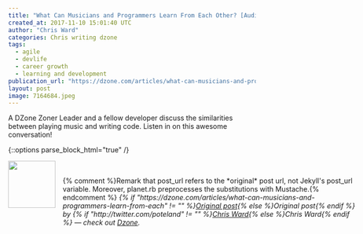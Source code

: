 ```yaml
---
title: "What Can Musicians and Programmers Learn From Each Other? [Audio]"
created_at: 2017-11-10 15:01:40 UTC
author: "Chris Ward"
categories: Chris writing dzone
tags: 
  - agile
  - devlife
  - career growth
  - learning and development
publication_url: "https://dzone.com/articles/what-can-musicians-and-programmers-learn-from-each"
layout: post
image: 7164684.jpeg
---
```

A DZone Zoner Leader and a fellow developer discuss the similarities between playing music and writing code. Listen in on this awesome conversation!


{::options parse_block_html="true" /}
<div class="author">
   <img src="http://www.rss-specifications.com/rss-spec-rss.gif" style="width: 96px; height: 96;">
   <span style="position: absolute; padding: 32px 15px;">{% comment %}Remark that post_url refers to the *original* post url, not Jekyll's post_url variable. Moreover, planet.rb preprocesses the substitutions with Mustache.{% endcomment %}
      <i>{% if "https://dzone.com/articles/what-can-musicians-and-programmers-learn-from-each" != "" %}<a href="https://dzone.com/articles/what-can-musicians-and-programmers-learn-from-each">Original post</a>{% else %}Original post{% endif %} by {% if "http://twitter.com/poteland" != "" %}<a href="http://twitter.com/poteland">Chris Ward</a>{% else %}Chris Ward{% endif %} &mdash; check out <a href="https://dzone.com">Dzone</a>.</i>
  </span>
</div>
